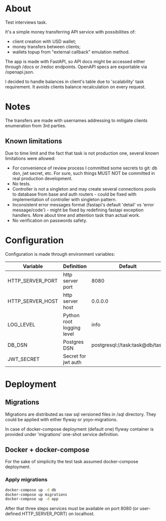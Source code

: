 # About 

Test interviews task.

It's a simple money transferring API service with possibilities of:  
* client creation with USD wallet;  
* money transfers between clients;  
* wallets topup from "external callback" emulation method.  

The app is made with FastAPI, so API docs might be accessed either through /docs
 or /redoc endpoints. OpenAPI specs are exportable via /openapi.json.
 
I decided to handle balances in client's table due to 'scalability' task 
requirement. It avoids clients balance recalculation on every request. 

# Notes

The transfers are made with usernames addressing to mitigate clients 
enumeration from 3rd parties.

## Known limitations
Due to time limit and the fact that task is not production one, several known 
limitations were allowed:

* For convenience of review process I committed some secrets to git: db dsn, 
jwt secret, etc. For sure, such things MUST NOT be committed in real production 
development. 
* No tests.
* Controller is not a singleton and may create several connections pools to 
database from base and auth routers - could be fixed with implementation of 
controller with singleton pattern.
* Inconsistent error messages format (fastapi's default 'detail' vs 'error 
message/code') - might be fixed by redefining fastapi exception handlers. More 
about time and attention task than actual work. 
* No verification on passwords safety.

# Configuration

Configuration is made through environment variables:

| Variable         | Definition                | Default                        |
|------------------|---------------------------|--------------------------------|
| HTTP_SERVER_PORT | http server port          | 8080                           |
| HTTP_SERVER_HOST | http server host          | 0.0.0.0                        |
| LOG_LEVEL        | Python root logging level | info                           | 
| DB_DSN           | Postgres DSN              | postgresql://task:task@db/task |
| JWT_SECRET       | Secret for jwt auth       |                                |  

# Deployment

## Migrations

Migrations are distributed as raw sql versioned files in /sql directory. They 
could be applied with either flyway or yoyo-migrations. 

In case of docker-compose deployment (default one) flyway container is provided 
under 'migrations' one-shot service definition. 

## Docker + docker-compose

For the sake of simplicity the test task assumed docker-compose deployment. 

### Apply migrations

```bash
docker-compose up -d db
docker-compose up migrations
docker-compose up -d app
```

After that three steps services must be available on port 8080 (or user-defined 
HTTP_SERVER_PORT) on localhost. 